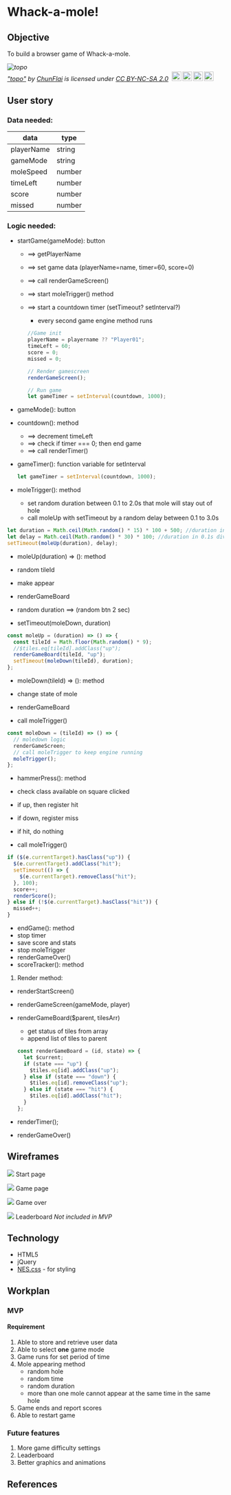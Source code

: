 # Whack-a-mole!

## Objective

To build a browser game of Whack-a-mole.

<p style="font-size: 0.9rem;font-style: italic;"><img style="display: block;" src="https://live.staticflickr.com/4048/4461381945_ff6bb8ff17_b.jpg" alt="topo"><a href="https://www.flickr.com/photos/35464489@N05/4461381945">"topo"</a><span> by <a href="https://www.flickr.com/photos/35464489@N05">ChunFlai</a></span> is licensed under <a href="https://creativecommons.org/licenses/by-nc-sa/2.0/?ref=ccsearch&atype=html" style="margin-right: 5px;">CC BY-NC-SA 2.0</a><a href="https://creativecommons.org/licenses/by-nc-sa/2.0/?ref=ccsearch&atype=html" target="_blank" rel="noopener noreferrer" style="display: inline-block;white-space: none;margin-top: 2px;margin-left: 3px;height: 22px !important;"><img style="height: inherit;margin-right: 3px;display: inline-block;" src="https://search.creativecommons.org/static/img/cc_icon.svg?image_id=89e37507-62ff-4819-9eb6-537019851482" /><img style="height: inherit;margin-right: 3px;display: inline-block;" src="https://search.creativecommons.org/static/img/cc-by_icon.svg" /><img style="height: inherit;margin-right: 3px;display: inline-block;" src="https://search.creativecommons.org/static/img/cc-nc_icon.svg" /><img style="height: inherit;margin-right: 3px;display: inline-block;" src="https://search.creativecommons.org/static/img/cc-sa_icon.svg" /></a></p>

## User story

### Data needed:

| data       | type   |
| ---------- | ------ |
| playerName | string |
| gameMode   | string |
| moleSpeed  | number |
| timeLeft   | number |
| score      | number |
| missed     | number |

### Logic needed:

- startGame(gameMode): button

  - ==> getPlayerName
  - ==> set game data (playerName=name, timer=60, score=0)
  - ==> call renderGameScreen()
  - ==> start moleTrigger() method
  - ==> start a countdown timer (setTimeout? setInterval?)

    - every second game engine method runs

    ```js
    //Game init
    playerName = playername ?? "Player01";
    timeLeft = 60;
    score = 0;
    missed = 0;

    // Render gamescreen
    renderGameScreen();

    // Run game
    let gameTimer = setInterval(countdown, 1000);
    ```

- gameMode(): button
- countdown(): method
  - ==> decrement timeLeft
  - ==> check if timer === 0; then end game
  - ==> call renderTimer()
- gameTimer(): function variable for setInterval

  ```js
  let gameTimer = setInterval(countdown, 1000);
  ```

- moleTrigger(): method
  - set random duration between 0.1 to 2.0s that mole will stay out of hole
  - call moleUp with setTimeout by a random delay between 0.1 to 3.0s

```js
let duration = Math.ceil(Math.random() * 15) * 100 + 500; //duration in between 0.5-2.0s
let delay = Math.ceil(Math.random() * 30) * 100; //duration in 0.1s divisions between 0.3-3.0s
setTimeout(moleUp(duration), delay);
```

- moleUp(duration) => (): method

- random tileId
- make appear
- renderGameBoard
- random duration ==> (random btn 2 sec)
- setTimeout(moleDown, duration)

```js
const moleUp = (duration) => () => {
  const tileId = Math.floor(Math.random() * 9);
  //$tiles.eq[tileId].addClass("up");
  renderGameBoard(tileId, "up");
  setTimeout(moleDown(tileId), duration);
};
```

- moleDown(tileId) => (): method

- change state of mole
- renderGameBoard
- call moleTrigger()

```js
const moleDown = (tileId) => () => {
  // moledown logic
  renderGameScreen;
  // call moleTrigger to keep engine running
  moleTrigger();
};
```

- hammerPress(): method

- check class available on square clicked
- if up, then register hit
- if down, register miss
- if hit, do nothing
- call moleTrigger()

```js
if ($(e.currentTarget).hasClass("up")) {
  $(e.currentTarget).addClass("hit");
  setTimeout(() => {
    $(e.currentTarget).removeClass("hit");
  }, 100);
  score++;
  renderScore();
} else if (!$(e.currentTarget).hasClass("hit")) {
  missed++;
}
```

- endGame(): method
- stop timer
- save score and stats
- stop moleTrigger
- renderGameOver()
- scoreTracker(): method

1. Render method:

- renderStartScreen()
- renderGameScreen(gameMode, player)
- renderGameBoard($parent, tilesArr)

  - get status of tiles from array
  - append list of tiles to parent

  ```js
  const renderGameBoard = (id, state) => {
    let $current;
    if (state === "up") {
      $tiles.eq[id].addClass("up");
    } else if (state === "down") {
      $tiles.eq[id].removeClass("up");
    } else if (state === "hit") {
      $tiles.eq[id].addClass("hit");
    }
  };
  ```

- renderTimer();
- renderGameOver()

## Wireframes

![](/wireframe/startpage.jpg)
Start page

![](/wireframe/gamepage.jpg)
Game page

![](/wireframe/gameover.jpg)
Game over

![](/wireframe/leaderboard.jpg)
Leaderboard _Not included in MVP_

## Technology

- HTML5
- jQuery
- [NES.css](https://nostalgic-css.github.io/NES.css/) - for styling

## Workplan

### MVP

#### Requirement

1. Able to store and retrieve user data
1. Able to select **one** game mode
1. Game runs for set period of time
1. Mole appearing method
   - random hole
   - random time
   - random duration
   - more than one mole cannot appear at the same time in the same hole
1. Game ends and report scores
1. Able to restart game

### Future features

1. More game difficulty settings
1. Leaderboard
1. Better graphics and animations

## References
